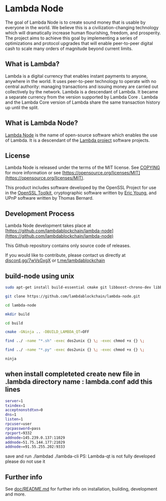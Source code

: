 Lambda Node
=================

The goal of Lambda Node is to create sound money that is usable by everyone
in the world. We believe this is a civilization-changing technology which will
dramatically increase human flourishing, freedom, and prosperity. The project
aims to achieve this goal by implementing a series of optimizations and
protocol upgrades that will enable peer-to-peer digital cash to scale many
orders of magnitude beyond current limits.

What is Lambda?
---------------------

Lambda is a digital currency that enables instant payments to anyone,
anywhere in the world. It uses peer-to-peer technology to operate with no
central authority: managing transactions and issuing money are carried out
collectively by the network. Lambda is a descendant of Lambda. It became
a separate currency from the version supported by Lambda Core .
Lambda and the Lambda Core version of Lambda
share the same transaction history up until the split.

What is Lambda Node?
--------------------------

[Lambda Node](https://www.lambdablockchain.com) is the name of open-source
software which enables the use of Lambda. It is a descendant of the
[Lambda project](https://lambdablockchain.com) 
software projects.

License
-------

Lambda Node is released under the terms of the MIT license. See
[COPYING](COPYING) for more information or see
[https://opensource.org/licenses/MIT](https://opensource.org/licenses/MIT).

This product includes software developed by the OpenSSL Project for use in the
[OpenSSL Toolkit](https://www.openssl.org/), cryptographic software written by
[Eric Young](mailto:eay@cryptsoft.com), and UPnP software written by Thomas
Bernard.

Development Process
-------------------

Lambda Node development takes place at [https://github.com/lambdablockchain/lambda-node](https://github.com/lambdablockchain/lambda-node)

This Github repository contains only source code of releases.

If you would like to contribute, please contact us directly at
[discord.gg/7wVsGxgX](https://discord.gg/7wVsGxgX) or [t.me/lambdablockchain]( https://t.me/lambdablockchain)

build-node using unix 
-----------------

```bash
sudo apt-get install build-essential cmake git libboost-chrono-dev libboost-filesystem-dev libboost-test-dev libboost-thread-dev libevent-dev libminiupnpc-dev libssl-dev libzmq3-dev help2man ninja-build python3 clang-tidy libminiupnpc-dev libdb++-dev qttools5-dev qttools5-dev-tools qtbase5-dev protobuf-compiler libprotobuf-dev libqrcodegen-dev pkg-config libtool autoconf automake libevent-dev ca-certificates libcurl4-openssl-dev apt-utils dos2unix
```

```bash
git clone https://github.com/lambdablockchain/lambda-node.git

cd lambda-node

mkdir build

cd build

cmake -GNinja .. -DBUILD_LAMBDA_QT=OFF 

find ../ -name "*.sh" -exec dos2unix {} \; -exec chmod +x {} \;

find ../ -name "*.py" -exec dos2unix {} \; -exec chmod +x {} \;

ninja
```

when install completeted create new file in .lambda directory name : lambda.conf add this lines
-----------------------------------------------------------------------------------------------
```bash
server=1
txindex=1
acceptnonstdtxn=0
dns=1
listen=1
rpcuser=user
rpcpassword=pass
rpcport=9332
addnode=145.239.0.137:11029
addnode=51.75.144.177:21029
addnode==91.55.255.202:9333
```
save and run ./lambdad ./lambda-cli 
PS: Lambda-qt is not fully developed please do not use it

Further info
------------

See [doc/README.md](doc/README.md) for further info on installation, building,
development and more.
